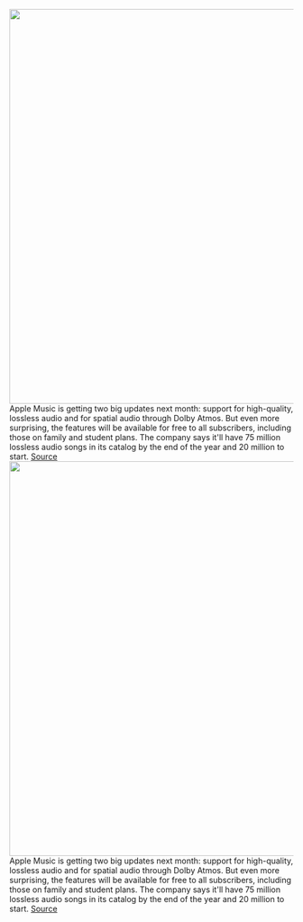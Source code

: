 <img src='https://cdn.vox-cdn.com/thumbor/cbBX1laGpNs6FlgS6Va9nA6F6U8=/0x0:2490x1660/1200x800/filters:focal(1046x631:1444x1029)/cdn.vox-cdn.com/uploads/chorus_image/image/69298202/applemusic.0.jpg' width='700px' /><br/>
Apple Music is getting two big updates next month: support for high-quality, lossless audio and for spatial audio through Dolby Atmos. But even more surprising, the features will be available for free to all subscribers, including those on family and student plans. The company says it'll have 75 million lossless audio songs in its catalog by the end of the year and 20 million to start.
<a href='https://www.theverge.com/2021/5/17/22440090/apple-music-lossless-audio-dolby-atmos-support-audio'> Source <a/><img src='https://cdn.vox-cdn.com/thumbor/cbBX1laGpNs6FlgS6Va9nA6F6U8=/0x0:2490x1660/1200x800/filters:focal(1046x631:1444x1029)/cdn.vox-cdn.com/uploads/chorus_image/image/69298202/applemusic.0.jpg' width='700px' /><br/>
Apple Music is getting two big updates next month: support for high-quality, lossless audio and for spatial audio through Dolby Atmos. But even more surprising, the features will be available for free to all subscribers, including those on family and student plans. The company says it'll have 75 million lossless audio songs in its catalog by the end of the year and 20 million to start.
<a href='https://www.theverge.com/2021/5/17/22440090/apple-music-lossless-audio-dolby-atmos-support-audio'> Source <a/>